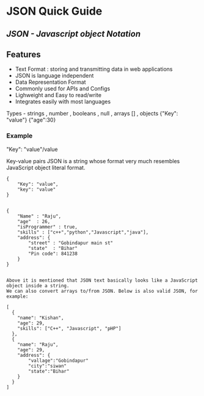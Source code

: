 # JSON Quick Guide
## _JSON - Javascript object Notation_

## Features

- Text Format : storing and transmitting data in web applications
- JSON is language independent
- Data Representation Format
- Commonly used for APIs and Configs
- Lighweight and Easy to read/write
- Integrates easily with most languages

Types - strings , number , booleans , null , arrays [] , objects {"Key": "value"} {"age":30}

### Example
"Key": "value"/value

Key-value pairs 
JSON is a string whose format very much resembles JavaScript object literal format.
```
{
    "Key": "value",
    "key": "value"
}


{
    "Name" : "Raju",
    "age"  : 26,
    "isProgrammer" : true,
    "skills" : ["c++","python","Javascript","java"],
    "address": {
        "street" : "Gobindapur main st"
        "state"  : "Bihar"
        "Pin code": 841238
    }
}


Above it is mentioned that JSON text basically looks like a JavaScript object inside a string.
We can also convert arrays to/from JSON. Below is also valid JSON, for example:

[
  {
    "name": "Kishan",
    "age": 29,
    "skills": ["C++", "Javascript", "pHP"]
  },
  {
    "name": "Raju",
    "age": 29,
    "address": {
        "vallage":"Gobindapur"
        "city":"siwan"
        "state":"Bihar"
    }
  }
]
